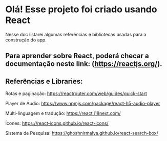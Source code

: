 # Olá! Esse projeto foi criado usando React

Nesse doc listarei algumas referências e bibliotecas usadas para a construção do app.

## Para aprender sobre React, poderá checar a documentação neste link: (https://reactjs.org/).

## Referências e Libraries:
Rotas e paginação: https://reactrouter.com/web/guides/quick-start

Player de Áudio: https://www.npmjs.com/package/react-h5-audio-player

Multi-linguagem e tradução: https://react.i18next.com/

Ícones: https://react-icons.github.io/react-icons/

Sistema de Pesquisa: https://ghoshnirmalya.github.io/react-search-box/
